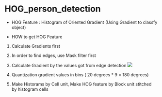 # HOG_person_detection

- HOG Feature
: Histogram of Oriented Gradient
(Using Gradient to classfy object)

- HOW to get HOG Feature
 
1. Calculate Gradients first
  1. In order to find edges, use Mask filter first
  2. Calculate Gradient by the values got from edge detection
![ ](https://user-images.githubusercontent.com/39265784/55844292-35ab6d00-5b02-11e9-8b97-430c63b96570.JPG)  
  3. Quantization gradient values in bins ( 20 degrees * 9 = 180 degrees)
  
2. Make Historams by Cell unit, Make HOG feature by Block unit stitched by histogram cells

